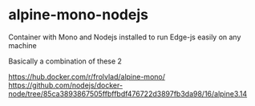# alpine-mono-nodejs
Container with Mono and Nodejs installed to run Edge-js easily on any machine


Basically a combination of these 2

https://hub.docker.com/r/frolvlad/alpine-mono/
https://github.com/nodejs/docker-node/tree/85ca3893867505ffbffbdf476722d3897fb3da98/16/alpine3.14
